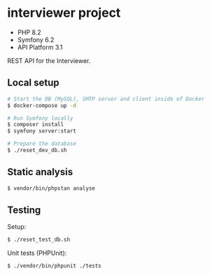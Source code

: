 # interviewer project

- PHP 8.2
- Symfony 6.2
- API Platform 3.1

REST API for the Interviewer.

## Local setup

```bash
# Start the DB (MySQL), SMTP server and client inside of Docker
$ docker-compose up -d

# Run Symfony locally
$ composer install
$ symfony server:start

# Prepare the database
$ ./reset_dev_db.sh
```

## Static analysis

```bash
$ vendor/bin/phpstan analyse
```

## Testing

Setup:

```bash
$ ./reset_test_db.sh
```

Unit tests (PHPUnit):

```bash
$ ./vendor/bin/phpunit ./tests
```